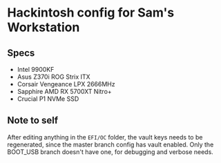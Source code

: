 # Hackintosh config for Sam's Workstation

## Specs

- Intel 9900KF
- Asus Z370i ROG Strix ITX
- Corsair Vengeance LPX 2666MHz
- Sapphire AMD RX 5700XT Nitro+
- Crucial P1 NVMe SSD

## Note to self

After editing anything in the `EFI/OC` folder, the vault keys needs to be regenerated,
since the master branch config has vault enabled. Only the BOOT_USB branch doesn't
have one, for debugging and verbose needs.
